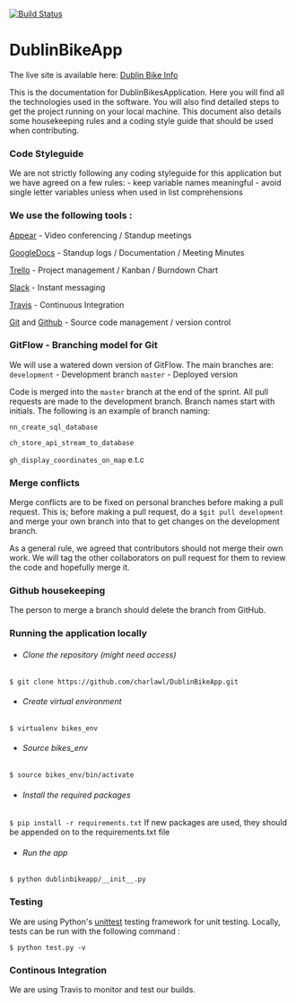 [![Build Status](https://travis-ci.com/charlawl/DublinBikeApp.svg?token=67ZRMCE3p6XpMKUH71z1&branch=master)](https://travis-ci.com/charlawl/DublinBikeApp)

# DublinBikeApp

The live site is available here: [Dublin Bike Info](http://dublinbike.info/)

This is the documentation for DublinBikesApplication. Here you will find all the technologies used in the software. You will also find detailed steps to get the project running on your local machine. This document also details some housekeeping rules and a coding style guide that should be used when contributing.

### Code Styleguide
We are not strictly following any coding styleguide for this application but     we have agreed on a few rules:
    - keep variable names meaningful
    - avoid single letter variables unless when used in list comprehensions

### We use the following tools :

[Appear](https://appear.in/) - Video conferencing / Standup meetings

[GoogleDocs](https://www.google.com/docs/about/) - Standup logs / Documentation / Meeting Minutes

[Trello](https://trello.com/) - Project management / Kanban / Burndown Chart

[Slack](https://slack.com/) - Instant messaging

[Travis](https://travis-ci.com/) - Continuous Integration

[Git](https://git-scm.com/) and [Github](https://github.com/) - Source code management / version control

### GitFlow - Branching model for Git

We will use a watered down version of GitFlow. The main branches are:
```development``` - Development branch
```master``` - Deployed version

Code is merged into the ```master``` branch at the end of the sprint. All pull requests are made to the development branch. Branch names start with initials. The following is an example of branch naming:

```nn_create_sql_database```

```ch_store_api_stream_to_database```

```gh_display_coordinates_on_map```
e.t.c

### Merge conflicts

Merge conflicts are to be fixed on personal branches before making a pull request. This is; before making a pull request, do a ```$git pull development``` and merge your own branch into that to get changes on the development branch.

As a general rule, we agreed that contributors should not merge their own work. We will tag the other collaborators on pull request for them to review the code and hopefully merge it.

### Github housekeeping
The person to merge a branch should delete the branch from GitHub.

### Running the application locally
* ###### Clone the repository (might need access)
 ```$ git clone https://github.com/charlawl/DublinBikeApp.git```
 * ###### Create virtual environment
 ```$ virtualenv bikes_env```
* ###### Source bikes_env
```$ source bikes_env/bin/activate```
* ###### Install the required packages
```$ pip install -r requirements.txt```
If new packages are used, they should be appended on to the requirements.txt file
* ###### Run the app
```$ python dublinbikeapp/__init__.py```

### Testing
We are using Python's [unittest](https://docs.python.org/3/library/unittest.html#module-unittest) testing framework for unit testing. Locally, tests can be run with the following command :

```$ python test.py -v```

### Continous Integration
We are using Travis to monitor and test our builds.
